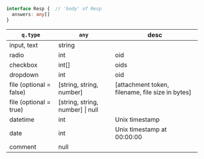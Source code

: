 ```typescript
interface Resp {  // 'body' of Resp
  answers: any[]
}
```

| `q.type`                | `any`                                | desc                                             |
|-------------------------|--------------------------------------|--------------------------------------------------|
| input, text             | string                               |                                                  |
| radio                   | int                                  | oid                                              |
| checkbox                | int[]                                | oids                                             |
| dropdown                | int                                  | oid                                              |
| file (optional = false) | [string, string, number]             | [attachment token, filename, file size in bytes] |
| file (optional = true)  | [string, string, number] &#124; null |                                                  |
| datetime                | int                                  | Unix timestamp                                   |
| date                    | int                                  | Unix timestamp at 00:00:00                       |
| comment                 | null                                 |                                                  |
